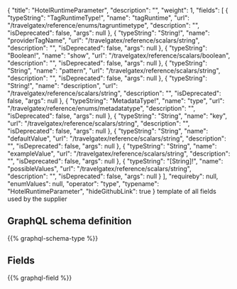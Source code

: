 {
  "title": "HotelRuntimeParameter",
  "description": "",
  "weight": 1,
  "fields": [
    {
      "typeString": "TagRuntimeType!",
      "name": "tagRuntime",
      "url": "/travelgatex/reference/enums/tagruntimetype",
      "description": "",
      "isDeprecated": false,
      "args": null
    },
    {
      "typeString": "String!",
      "name": "providerTagName",
      "url": "/travelgatex/reference/scalars/string",
      "description": "",
      "isDeprecated": false,
      "args": null
    },
    {
      "typeString": "Boolean!",
      "name": "show",
      "url": "/travelgatex/reference/scalars/boolean",
      "description": "",
      "isDeprecated": false,
      "args": null
    },
    {
      "typeString": "String",
      "name": "pattern",
      "url": "/travelgatex/reference/scalars/string",
      "description": "",
      "isDeprecated": false,
      "args": null
    },
    {
      "typeString": "String!",
      "name": "description",
      "url": "/travelgatex/reference/scalars/string",
      "description": "",
      "isDeprecated": false,
      "args": null
    },
    {
      "typeString": "MetadataType!",
      "name": "type",
      "url": "/travelgatex/reference/enums/metadatatype",
      "description": "",
      "isDeprecated": false,
      "args": null
    },
    {
      "typeString": "String",
      "name": "key",
      "url": "/travelgatex/reference/scalars/string",
      "description": "",
      "isDeprecated": false,
      "args": null
    },
    {
      "typeString": "String",
      "name": "defaultValue",
      "url": "/travelgatex/reference/scalars/string",
      "description": "",
      "isDeprecated": false,
      "args": null
    },
    {
      "typeString": "String",
      "name": "exampleValue",
      "url": "/travelgatex/reference/scalars/string",
      "description": "",
      "isDeprecated": false,
      "args": null
    },
    {
      "typeString": "[String]!",
      "name": "possibleValues",
      "url": "/travelgatex/reference/scalars/string",
      "description": "",
      "isDeprecated": false,
      "args": null
    }
  ],
  "requireby": null,
  "enumValues": null,
  "operator": "type",
  "typename": "HotelRuntimeParameter",
  "hideGithubLink": true
}
template of all fields used by the supplier
## GraphQL schema definition

{{% graphql-schema-type %}}

## Fields

{{% graphql-field %}}
